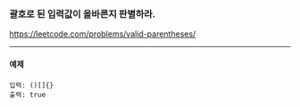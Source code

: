 ### 괄호로 된 입력값이 올바른지 판별하라.
https://leetcode.com/problems/valid-parentheses/
***

#### 예제
```commandline
입력: ()[]{}
출력: true
```